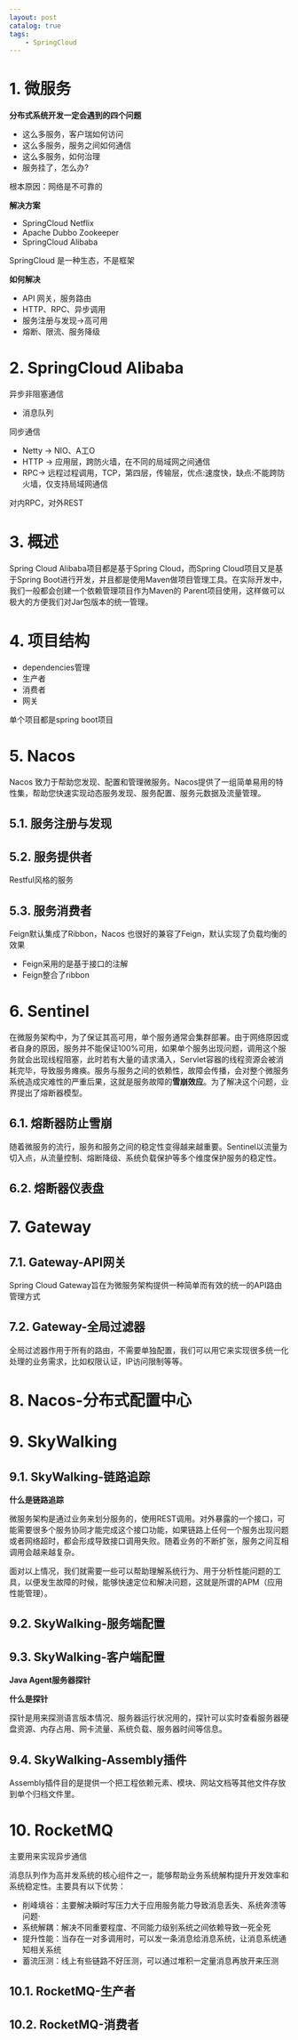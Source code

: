 ```yaml
---
layout: post   	
catalog: true 	
tags:
    - SpringCloud
---
```


# 1. 微服务


**分布式系统开发一定会遇到的四个问题**
 
* 这么多服务，客户瑞如何访问
* 这么多服务，服务之间如何通信
* 这么多服务，如何治理
* 服务挂了，怎么办?

根本原因：网络是不可靠的

**解决方案**

- SpringCloud Netflix
- Apache Dubbo Zookeeper
- SpringCloud Alibaba 

SpringCloud 是一种生态，不是框架

**如何解决**

- API 网关，服务路由
- HTTP、RPC、异步调用
- 服务注册与发现->高可用
- 熔断、限流、服务降级


# 2. SpringCloud Alibaba

异步非阻塞通信
- 消息队列

同步通信
- Netty -> NIO、A工O
- HTTP -> 应用层，跨防火墙，在不同的局域网之间通信
- RPC-> 远程过程调用，TCP，第四层，传输层，优点:速度快，缺点:不能跨防火墙，仅支持局域网通信

对内RPC，对外REST

# 3. 概述

Spring Cloud Alibaba项目都是基于Spring Cloud，而Spring Cloud项目又是基于Spring Boot进行开发，并且都是使用Maven做项目管理工具。在实际开发中，我们一般都会创建一个依赖管理项目作为Maven的 Parent项目使用，这样做可以极大的方便我们对Jar包版本的统一管理。

# 4. 项目结构

- dependencies管理
- 生产者
- 消费者
- 网关

单个项目都是spring boot项目
# 5. Nacos

Nacos 致力于帮助您发现、配置和管理微服务。Nacos提供了一组简单易用的特性集，帮助您快速实现动态服务发现、服务配置、服务元数据及流量管理。

## 5.1. 服务注册与发现 



## 5.2. 服务提供者

Restful风格的服务

## 5.3. 服务消费者

Feign默认集成了Ribbon，Nacos 也很好的兼容了Feign，默认实现了负载均衡的效果

- Feign采用的是基于接口的注解
- Feign整合了ribbon

# 6. Sentinel

在微服务架构中，为了保证其高可用，单个服务通常会集群部署。由于网络原因或者自身的原因，服务并不能保证100%可用，如果单个服务出现问题，调用这个服务就会出现线程阻塞，此时若有大量的请求涌入，Servlet容器的线程资源会被消耗完毕，导致服务瘫痪。服务与服务之间的依赖性，故障会传播，会对整个微服务系统造成灾难性的严重后果，这就是服务故障的**雪崩效应**。为了解决这个问题，业界提出了熔断器模型。

## 6.1. 熔断器防止雪崩

随着微服务的流行，服务和服务之间的稳定性变得越来越重要。Sentinel以流量为切入点，从流量控制、熔断降级、系统负载保护等多个维度保护服务的稳定性。

## 6.2. 熔断器仪表盘


# 7. Gateway

## 7.1. Gateway-API网关

Spring Cloud Gateway旨在为微服务架构提供一种简单而有效的统一的API路由管理方式

## 7.2. Gateway-全局过滤器

全局过滤器作用于所有的路由，不需要单独配置，我们可以用它来实现很多统一化处理的业务需求，比如权限认证，IP访问限制等等。

# 8. Nacos-分布式配置中心


# 9. SkyWalking

## 9.1. SkyWalking-链路追踪

**什么是链路追踪**

微服务架构是通过业务来划分服务的，使用REST调用。对外暴露的一个接口，可能需要很多个服务协同才能完成这个接口功能，如果链路上任何一个服务出现问题或者网络超时，都会形成导致接口调用失败。随着业务的不断扩张，服务之间互相调用会越来越复杂。

面对以上情况，我们就需要一些可以帮助理解系统行为、用于分析性能问题的工具，以便发生故障的时候，能够快速定位和解决问题，这就是所谓的APM（应用性能管理）。

## 9.2. SkyWalking-服务端配置

## 9.3. SkyWalking-客户端配置

**Java Agent服务器探针**

**什么是探针**

探针是用来探测语言版本情况、服务器运行状况用的，探针可以实时查看服务器硬盘资源、内存占用、网卡流量、系统负载、服务器时间等信息。
## 9.4. SkyWalking-Assembly插件

Assembly插件目的是提供一个把工程依赖元素、模块、网站文档等其他文件存放到单个归档文件里。


# 10. RocketMQ

主要用来实现异步通信

消息队列作为高并发系统的核心组件之一，能够帮助业务系统解构提升开发效率和系统稳定性。主要具有以下优势：
- 削峰填谷：主要解决瞬时写压力大于应用服务能力导致消息丢失、系统奔溃等问题·
- 系统解耦：解决不同重要程度、不同能力级别系统之间依赖导致一死全死
- 提升性能：当存在一对多调用时，可以发一条消息给消息系统，让消息系统通知相关系统
- 蓄流压测：线上有些链路不好压测，可以通过堆积一定量消息再放开来压测

## 10.1. RocketMQ-生产者


## 10.2. RocketMQ-消费者






















